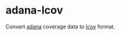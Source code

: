 # adana-lcov

Convert [adana] coverage data to [lcov] format.

[adana-cli]: https://www.github.com/izaakschroeder/adana-cli
[adana]: https://www.github.com/izaakschroeder/babel-plugin-transform-adana
[lcov]: http://ltp.sourceforge.net/coverage/lcov/geninfo.1.php
